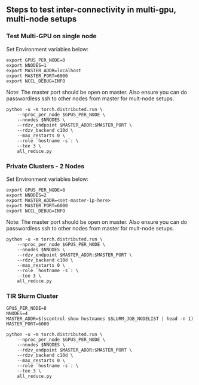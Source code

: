 ## Steps to test inter-connectivity in multi-gpu, multi-node setups 


### Test Multi-GPU on single node 


Set Environment variables below:
```
export GPUS_PER_NODE=8
export NNODES=1
export MASTER_ADDR=localhost
export MASTER_PORT=6000 
export NCCL_DEBUG=INFO

```
Note: The master port should be open on master. Also ensure you can do passwordless ssh to other nodes from master for mult-node setups. 

```
python -u -m torch.distributed.run \
    --nproc_per_node $GPUS_PER_NODE \
    --nnodes $NNODES \
    --rdzv_endpoint $MASTER_ADDR:$MASTER_PORT \
    --rdzv_backend c10d \
    --max_restarts 0 \
    --role `hostname -s`: \
    --tee 3 \
    all_reduce.py
```

### Private Clusters - 2 Nodes


Set Environment variables below:
```
export GPUS_PER_NODE=8
export NNODES=2
export MASTER_ADDR=<set-master-ip-here>
export MASTER_PORT=6000 
export NCCL_DEBUG=INFO

```
Note: The master port should be open on master. Also ensure you can do passwordless ssh to other nodes from master for mult-node setups. 

```
python -u -m torch.distributed.run \
    --nproc_per_node $GPUS_PER_NODE \
    --nnodes $NNODES \
    --rdzv_endpoint $MASTER_ADDR:$MASTER_PORT \
    --rdzv_backend c10d \
    --max_restarts 0 \
    --role `hostname -s`: \
    --tee 3 \
    all_reduce.py
```

### TIR Slurm Cluster

```
GPUS_PER_NODE=8
NNODES=4
MASTER_ADDR=$(scontrol show hostnames $SLURM_JOB_NODELIST | head -n 1)
MASTER_PORT=6000

python -u -m torch.distributed.run \
    --nproc_per_node $GPUS_PER_NODE \
    --nnodes $NNODES \
    --rdzv_endpoint $MASTER_ADDR:$MASTER_PORT \
    --rdzv_backend c10d \
    --max_restarts 0 \
    --role `hostname -s`: \
    --tee 3 \
    all_reduce.py
```
